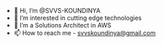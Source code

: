 - 👋 Hi, I’m @SVVS-KOUNDINYA
- 👀 I’m interested in cutting edge technologies
- 🌱 I’m a Solutions Architect in AWS
- 📫 How to reach me - svvskoundinya@gmail.com

<!---
SVVS-KOUNDINYA/SVVS-KOUNDINYA is a ✨ special ✨ repository because its `README.md` (this file) appears on your GitHub profile.
You can click the Preview link to take a look at your changes.
--->
